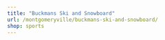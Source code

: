 ```yaml
---
title: "Buckmans Ski and Snowboard"
url: /montgomeryville/buckmans-ski-and-snowboard/
shop: sports
---
```

